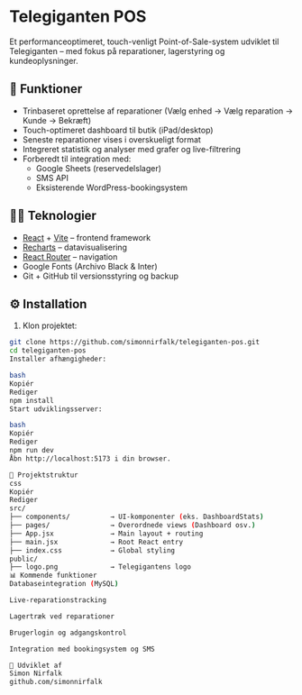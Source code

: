 # Telegiganten POS

Et performanceoptimeret, touch-venligt Point-of-Sale-system udviklet til Telegiganten – med fokus på reparationer, lagerstyring og kundeoplysninger.

## 🚀 Funktioner

- Trinbaseret oprettelse af reparationer (Vælg enhed → Vælg reparation → Kunde → Bekræft)
- Touch-optimeret dashboard til butik (iPad/desktop)
- Seneste reparationer vises i overskueligt format
- Integreret statistik og analyser med grafer og live-filtrering
- Forberedt til integration med:
  - Google Sheets (reservedelslager)
  - SMS API
  - Eksisterende WordPress-bookingsystem

## 🧑‍💻 Teknologier

- [React](https://react.dev/) + [Vite](https://vitejs.dev/) – frontend framework
- [Recharts](https://recharts.org/) – datavisualisering
- [React Router](https://reactrouter.com/) – navigation
- Google Fonts (Archivo Black & Inter)
- Git + GitHub til versionsstyring og backup

## ⚙️ Installation

1. Klon projektet:

```bash
git clone https://github.com/simonnirfalk/telegiganten-pos.git
cd telegiganten-pos
Installer afhængigheder:

bash
Kopiér
Rediger
npm install
Start udviklingsserver:

bash
Kopiér
Rediger
npm run dev
Åbn http://localhost:5173 i din browser.

📁 Projektstruktur
css
Kopiér
Rediger
src/
├── components/          → UI-komponenter (eks. DashboardStats)
├── pages/               → Overordnede views (Dashboard osv.)
├── App.jsx              → Main layout + routing
├── main.jsx             → Root React entry
├── index.css            → Global styling
public/
├── logo.png             → Telegigantens logo
📊 Kommende funktioner
Databaseintegration (MySQL)

Live-reparationstracking

Lagertræk ved reparationer

Brugerlogin og adgangskontrol

Integration med bookingsystem og SMS

👤 Udviklet af
Simon Nirfalk
github.com/simonnirfalk
